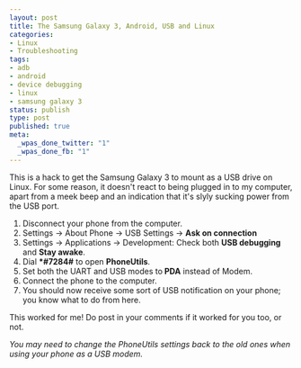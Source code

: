```yaml
--- 
layout: post
title: The Samsung Galaxy 3, Android, USB and Linux
categories: 
- Linux
- Troubleshooting
tags: 
- adb
- android
- device debugging
- linux
- samsung galaxy 3
status: publish
type: post
published: true
meta: 
  _wpas_done_twitter: "1"
  _wpas_done_fb: "1"
---
```

This is a hack to get the Samsung Galaxy 3 to mount as a USB drive on Linux. For some reason, it doesn't react to being plugged in to my computer, apart from a meek beep and an indication that it's slyly sucking power from the USB port.
<ol>
	<li>Disconnect your phone from the computer.</li>
	<li>Settings -&gt; About Phone -&gt; USB Settings -&gt; <strong>Ask on connection</strong></li>
	<li>Settings -&gt; Applications -&gt; Development: Check both <strong>USB debugging</strong> and <strong>Stay awake</strong>.</li>
	<li>Dial <strong>*#7284#</strong> to open <strong>PhoneUtils</strong>.</li>
	<li>Set both the UART and USB modes to<strong> PDA</strong> instead of Modem.</li>
	<li>Connect the phone to the computer.</li>
	<li>You should now receive some sort of USB notification on your phone; you know what to do from here.</li>
</ol>
This worked for me! Do post in your comments if it worked for you too, or not.

<em>You may need to change the PhoneUtils settings back to the old ones when using your phone as a USB modem.</em>
